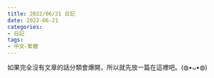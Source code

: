```yaml
---
title: 2022/06/21 日記
date: 2022-06-21
categories:
- 日記
tags:
- 中文-繁體
---
```

如果完全沒有文章的話分類會爆開，所以就先放一篇在這裡吧。(◍•ᴗ•◍)